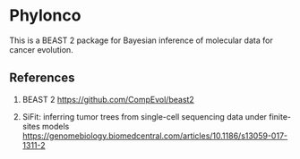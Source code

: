 # Phylonco
This is a BEAST 2 package for Bayesian inference of molecular data for cancer evolution. 

## References
1. BEAST 2 https://github.com/CompEvol/beast2

2. SiFit: inferring tumor trees from single-cell sequencing data under finite-sites models https://genomebiology.biomedcentral.com/articles/10.1186/s13059-017-1311-2
